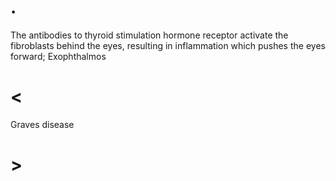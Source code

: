 # .

The antibodies to thyroid stimulation hormone receptor activate the fibroblasts behind the eyes, resulting in inflammation which pushes the eyes forward; Exophthalmos

# <

Graves disease

# >

